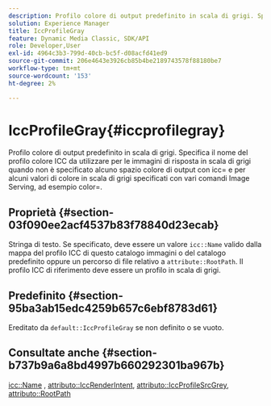 ```yaml
---
description: Profilo colore di output predefinito in scala di grigi. Specifica il nome del profilo colore ICC da utilizzare per le immagini di risposta in scala di grigi quando non è specificato alcuno spazio colore di output con icc= e per alcuni valori di colore in scala di grigi specificati con vari comandi Image Serving, ad esempio color=.
solution: Experience Manager
title: IccProfileGray
feature: Dynamic Media Classic, SDK/API
role: Developer,User
exl-id: 4964c3b3-799d-40cb-bc5f-d08acfd41ed9
source-git-commit: 206e4643e3926cb85b4be2189743578f88180be7
workflow-type: tm+mt
source-wordcount: '153'
ht-degree: 2%

---
```


# IccProfileGray{#iccprofilegray}

Profilo colore di output predefinito in scala di grigi. Specifica il nome del profilo colore ICC da utilizzare per le immagini di risposta in scala di grigi quando non è specificato alcuno spazio colore di output con icc= e per alcuni valori di colore in scala di grigi specificati con vari comandi Image Serving, ad esempio color=.

## Proprietà {#section-03f090ee2acf4537b83f78840d23ecab}

Stringa di testo. Se specificato, deve essere un valore `icc::Name` valido dalla mappa del profilo ICC di questo catalogo immagini o del catalogo predefinito oppure un percorso di file relativo a `attribute::RootPath`. Il profilo ICC di riferimento deve essere un profilo in scala di grigi.

## Predefinito {#section-95ba3ab15edc4259b657c6ebf8783d61}

Ereditato da `default::IccProfileGray` se non definito o se vuoto.

## Consultate anche {#section-b737b9a6a8bd4997b660292301ba967b}

[icc::Name](../../../../../is-api/image-catalog/image-serving-api-ref/c-image-catalog-reference/c-icc-profile-map-reference/r-name-icc.md#reference-9e7d3c8e35434981a3dfac66b8946cbe) ,  [attributo::IccRenderIntent](../../../../../is-api/image-catalog/image-serving-api-ref/c-image-catalog-reference/c-attributes-reference/r-iccrenderintent.md#reference-012f207f28bd4406a5368d23ed95a51f),  [attributo::IccProfileSrcGrey](../../../../../is-api/image-catalog/image-serving-api-ref/c-image-catalog-reference/c-attributes-reference/r-iccprofilesrcgray.md#reference-a717831da24d43f680d01393660f12f9),  [attributo::RootPath](../../../../../is-api/image-catalog/image-serving-api-ref/c-image-catalog-reference/c-attributes-reference/r-rootpath.md#reference-17d57e5967be403b8408fa7214017494)
